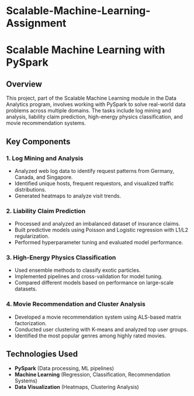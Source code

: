 # Scalable-Machine-Learning-Assignment


# **Scalable Machine Learning with PySpark**

## **Overview**  
This project, part of the Scalable Machine Learning module in the Data Analytics program, involves working with PySpark to solve real-world data problems across multiple domains. The tasks include log mining and analysis, liability claim prediction, high-energy physics classification, and movie recommendation systems.  

## **Key Components**  

### **1. Log Mining and Analysis**  
- Analyzed web log data to identify request patterns from Germany, Canada, and Singapore.  
- Identified unique hosts, frequent requestors, and visualized traffic distributions.  
- Generated heatmaps to analyze visit trends.  

### **2. Liability Claim Prediction**  
- Processed and analyzed an imbalanced dataset of insurance claims.  
- Built predictive models using Poisson and Logistic regression with L1/L2 regularization.  
- Performed hyperparameter tuning and evaluated model performance.  

### **3. High-Energy Physics Classification**  
- Used ensemble methods to classify exotic particles.  
- Implemented pipelines and cross-validation for model tuning.  
- Compared different models based on performance on large-scale datasets.  

### **4. Movie Recommendation and Cluster Analysis**  
- Developed a movie recommendation system using ALS-based matrix factorization.  
- Conducted user clustering with K-means and analyzed top user groups.  
- Identified the most popular genres among highly rated movies.  

## **Technologies Used**  
- **PySpark** (Data processing, ML pipelines)  
- **Machine Learning** (Regression, Classification, Recommendation Systems)  
- **Data Visualization** (Heatmaps, Clustering Analysis)  